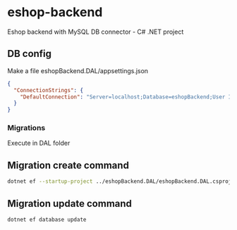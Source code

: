 # eshop-backend
Eshop backend with MySQL DB connector - C# .NET project

## DB config
Make a file eshopBackend.DAL/appsettings.json
```json
{
  "ConnectionStrings": {
    "DefaultConnection": "Server=localhost;Database=eshopBackend;User Id=eshopBackend;Password=secret;"
  }
}
```

### Migrations
Execute in DAL folder

## Migration create command
```bash
dotnet ef --startup-project ../eshopBackend.DAL/eshopBackend.DAL.csproj migrations add "init"--context DbConnectorFactory --output-dir Migrations --project ../eshopBackend.DAL/eshopBackend.DAL.csproj
```

## Migration update command
```bash
dotnet ef database update
```